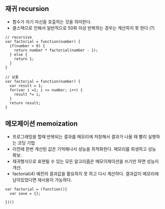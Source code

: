 ## 재귀 recursion
- 함수가 자기 자신을 호출하는 것을 의미한다.
- 콜스택으로 인해서 일반적으로 50회 이상 반복하는 경우는 계산하지 못 한다 (?)
```
// recursive
var factorial = function(number) {
  if(number > 0) {
    return number * factorial(number - 1);
  } else {
    return 1;
  }
}

// 보통
var factorial = function(number) {
  var result = 1;
  for(var i =1; i <= number; i++) {
    result *= i;
  }
  return result;
}
```
## 메모제이션 memoization
- 프로그래밍을 할때 반복되는 결과를 메모리에 저장해서 결과가 나올 때 빨리 실행하는 코딩 기법
- 이전에 한번 계산된 값은 기억해나서 성능을 최적화한다. 메모리를 희생하고 성능 확보.
- 재귀형식으로 표현될 수 있는 모든 알고리즘은 메모이제이션을 쓰기만 하면 성능이 개선.
- factorial(4) 예전의 결과값을 활요하지 못 하고 다시 계산하다. 결과값이 메모리에 남아있었다면 재사용이 가능하다.
```
var factorial = (function(){
  var save = {};
  
})()
```



